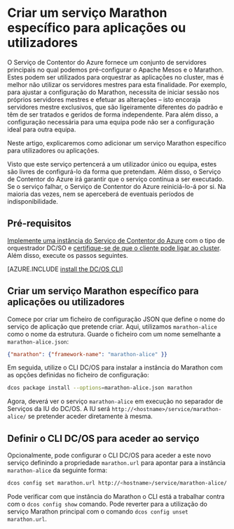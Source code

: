 <properties
   pageTitle="Serviço Marathon específico para aplicações ou utilizadores | Microsoft Azure"
   description="Criar um serviço Marathon específico para aplicações ou utilizadores"
   services="container-service"
   documentationCenter=""
   authors="rgardler"
   manager="timlt"
   editor=""
   tags="acs, azure-container-service"
   keywords="Contentores, Marathon, Microserviços, DC/OS, Azure"/>

<tags
   ms.service="container-service"
   ms.devlang="na"
   ms.topic="get-started-article"
   ms.tgt_pltfrm="na"
   ms.workload="na"
   ms.date="04/12/2016"
   ms.author="rogardle"/>

# Criar um serviço Marathon específico para aplicações ou utilizadores

O Serviço de Contentor do Azure fornece um conjunto de servidores principais no qual podemos pré-configurar o Apache Mesos e o Marathon. Estes podem ser utilizados para orquestrar as aplicações no cluster, mas é melhor não utilizar os servidores mestres para esta finalidade. Por exemplo, para ajustar a configuração do Marathon, necessita de iniciar sessão nos próprios servidores mestres e efetuar as alterações – isto encoraja servidores mestre exclusivos, que são ligeiramente diferentes do padrão e têm de ser tratados e geridos de forma independente. Para além disso, a configuração necessária para uma equipa pode não ser a configuração ideal para outra equipa.

Neste artigo, explicaremos como adicionar um serviço Marathon específico para utilizadores ou aplicações.

Visto que este serviço pertencerá a um utilizador único ou equipa, estes são livres de configurá-lo da forma que pretendam. Além disso, o Serviço de Contentor do Azure irá garantir que o serviço continua a ser executado. Se o serviço falhar, o Serviço de Contentor do Azure reiniciá-lo-á por si. Na maioria das vezes, nem se aperceberá de eventuais períodos de indisponibilidade.

## Pré-requisitos

[Implemente uma instância do Serviço de Contentor do Azure](container-service-deployment.md) com o tipo de orquestrador DC/SO e [certifique-se de que o cliente pode ligar ao cluster](container-service-connect.md). Além disso, execute os passos seguintes.

[AZURE.INCLUDE [install the DC/OS CLI](../../includes/container-service-install-dcos-cli-include.md)]

## Criar um serviço Marathon específico para aplicações ou utilizadores

Comece por criar um ficheiro de configuração JSON que define o nome do serviço de aplicação que pretende criar. Aqui, utilizamos `marathon-alice` como o nome da estrutura. Guarde o ficheiro com um nome semelhante a `marathon-alice.json`:

```json
{"marathon": {"framework-name": "marathon-alice" }}
```

Em seguida, utilize o CLI DC/OS para instalar a instância do Marathon com as opções definidas no ficheiro de configuração:

```bash
dcos package install --options=marathon-alice.json marathon
```

Agora, deverá ver o serviço `marathon-alice` em execução no separador de Serviços da IU do DC/OS. A IU será `http://<hostname>/service/marathon-alice/` se pretender aceder diretamente à mesma.

## Definir o CLI DC/OS para aceder ao serviço

Opcionalmente, pode configurar o CLI DC/OS para aceder a este novo serviço definindo a propriedade `marathon.url` para apontar para a instância `marathon-alice` da seguinte forma:

```bash
dcos config set marathon.url http://<hostname>/service/marathon-alice/
```

Pode verificar com que instância do Marathon o CLI está a trabalhar contra com o `dcos config show` comando. Pode reverter para a utilização do serviço Marathon principal com o comando `dcos config unset marathon.url`.



<!--HONumber=Aug16_HO1-->


